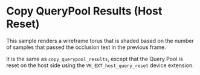 # Copy QueryPool Results (Host Reset)

This sample renders a wireframe torus that is shaded based on the
number of samples that passed the occlusion test in the previous frame.

It is the same as `copy_querypool_results`, except that the Query Pool is reset 
on the host side using the `VK_EXT_host_query_reset` device extension.
